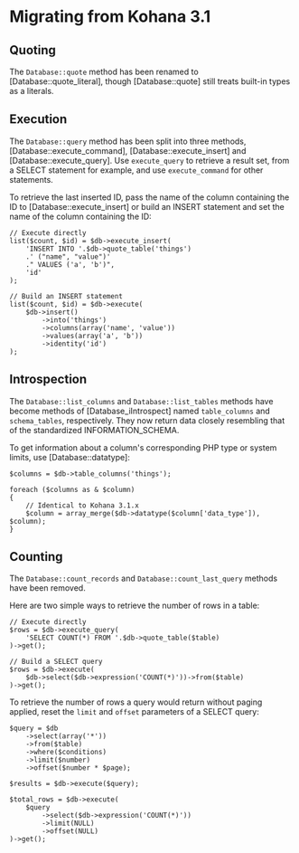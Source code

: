 
# Migrating from Kohana 3.1


## Quoting

The `Database::quote` method has been renamed to [Database::quote_literal],
though [Database::quote] still treats built-in types as a literals.


## Execution

The `Database::query` method has been split into three methods,
[Database::execute_command], [Database::execute_insert] and
[Database::execute_query]. Use `execute_query` to retrieve a result set, from a
SELECT statement for example, and use `execute_command` for other statements.

To retrieve the last inserted ID, pass the name of the column containing the ID
to [Database::execute_insert] or build an INSERT statement and set the name of
the column containing the ID:

    // Execute directly
    list($count, $id) = $db->execute_insert(
        'INSERT INTO '.$db->quote_table('things')
        .' ("name", "value")'
        ." VALUES ('a', 'b')",
        'id'
    );

    // Build an INSERT statement
    list($count, $id) = $db->execute(
        $db->insert()
            ->into('things')
            ->columns(array('name', 'value'))
            ->values(array('a', 'b'))
            ->identity('id')
    );


## Introspection

The `Database::list_columns` and `Database::list_tables` methods have become
methods of [Database_iIntrospect] named `table_columns` and `schema_tables`,
respectively. They now return data closely resembling that of the standardized
INFORMATION_SCHEMA.

To get information about a column's corresponding PHP type or system limits, use
[Database::datatype]:

    $columns = $db->table_columns('things');

    foreach ($columns as & $column)
    {
        // Identical to Kohana 3.1.x
        $column = array_merge($db->datatype($column['data_type']), $column);
    }


## Counting

The `Database::count_records` and `Database::count_last_query` methods have been
removed.

Here are two simple ways to retrieve the number of rows in a table:

    // Execute directly
    $rows = $db->execute_query(
        'SELECT COUNT(*) FROM '.$db->quote_table($table)
    )->get();

    // Build a SELECT query
    $rows = $db->execute(
        $db->select($db->expression('COUNT(*)'))->from($table)
    )->get();

To retrieve the number of rows a query would return without paging applied,
reset the `limit` and `offset` parameters of a SELECT query:

    $query = $db
        ->select(array('*'))
        ->from($table)
        ->where($conditions)
        ->limit($number)
        ->offset($number * $page);

    $results = $db->execute($query);

    $total_rows = $db->execute(
        $query
            ->select($db->expression('COUNT(*)'))
            ->limit(NULL)
            ->offset(NULL)
    )->get();
